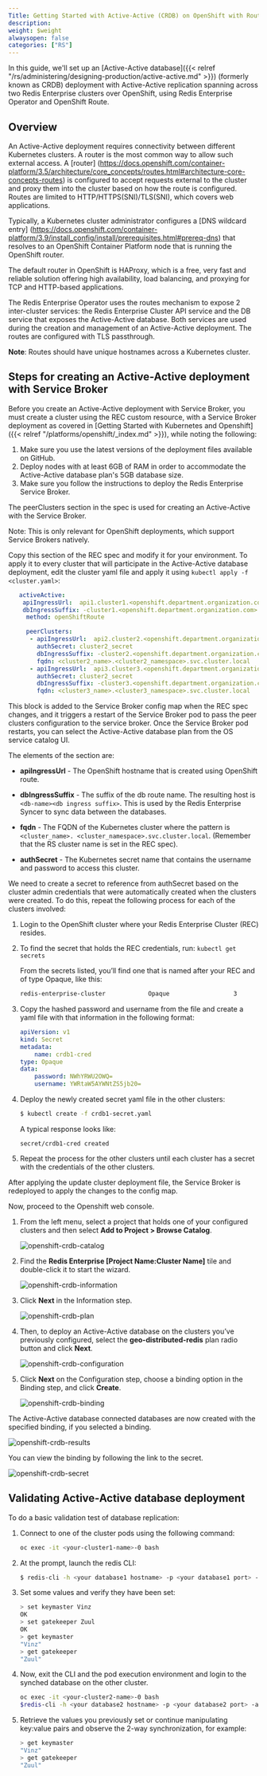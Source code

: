 ```yaml
---
Title: Getting Started with Active-Active (CRDB) on OpenShift with Route-Based Ingress
description:
weight: $weight
alwaysopen: false
categories: ["RS"]
---
```

In this guide, we'll set up an [Active-Active database]({{< relref "/rs/administering/designing-production/active-active.md" >}})
(formerly known as CRDB) deployment with Active-Active replication
spanning across two Redis Enterprise clusters over OpenShift, using Redis Enterprise Operator
and OpenShift Route.

## Overview

An Active-Active deployment requires connectivity between different Kubernetes clusters.
A router is the most common way to allow such external access. A [router]
(https://docs.openshift.com/container-platform/3.5/architecture/core_concepts/routes.html#architecture-core-concepts-routes)
is configured to accept requests external to the cluster and proxy them into the
cluster based on how the route is configured. Routes are limited to HTTP/HTTPS(SNI)/TLS(SNI),
which covers web applications.

Typically, a Kubernetes cluster administrator configures a [DNS wildcard entry]
(https://docs.openshift.com/container-platform/3.9/install_config/install/prerequisites.html#prereq-dns)
that resolves to an OpenShift Container Platform node that is running
the OpenShift router.

The default router in OpenShift is HAProxy, which is a free, very fast and reliable solution
offering high availability, load balancing, and proxying for TCP and HTTP-based applications.

The Redis Enterprise Operator uses the routes mechanism to expose 2 inter-cluster services:
the Redis Enterprise Cluster API service and the DB service that exposes the Active-Active database.
Both services are used during the creation and management of an Active-Active deployment.
The routes are configured with TLS passthrough.

**Note**: Routes should have unique hostnames across a Kubernetes cluster.

## Steps for creating an Active-Active deployment with Service Broker

Before you create an Active-Active deployment with Service Broker, you must create a cluster
using the REC custom resource, with a Service Broker deployment as covered in
[Getting Started with Kubernetes and Openshift]({{< relref "/platforms/openshift/_index.md" >}}), while noting the following:

1. Make sure you use the latest versions of the deployment files available on GitHub.
1. Deploy nodes with at least 6GB of RAM in order to accommodate the Active-Active database plan's 5GB database size.
1. Make sure you follow the instructions to deploy the Redis Enterprise Service Broker.

The peerClusters section in the spec is used for creating an Active-Active with the Service Broker.

Note: This is only relevant for OpenShift deployments, which support Service Brokers natively.

Copy this section of the REC spec and modify it for your environment. To apply it
to every cluster that will participate in the Active-Active database deployment, edit the cluster yaml file
and apply it using `kubectl apply -f <cluster.yaml>`:

```yaml
   activeActive:
    apiIngressUrl:  api1.cluster1.<openshift.department.organization.com>
    dbIngressSuffix: -cluster1.<openshift.department.organization.com>
     method: openShiftRoute

     peerClusters:
      - apiIngressUrl:  api2.cluster2.<openshift.department.organization.com>
        authSecret: cluster2_secret
        dbIngressSuffix: -cluster2.<openshift.department.organization.com>
        fqdn: <cluster2_name>.<cluster2_namespace>.svc.cluster.local
      - apiIngressUrl:  api3.cluster3.<openshift.department.organization.com>
        authSecret: cluster2_secret
        dbIngressSuffix: -cluster3.<openshift.department.organization.com>
        fqdn: <cluster3_name>.<cluster3_namespace>.svc.cluster.local
```

This block is added to the Service Broker config map when the REC spec changes, and
it triggers a restart of the Service Broker pod to pass the peer clusters configuration
to the service broker. Once the Service Broker pod restarts, you can select the
Active-Active database plan from the OS service catalog UI.

The elements of the section are:

- **apiIngressUrl** - The OpenShift hostname that is created using OpenShift route.

- **dbIngressSuffix** - The suffix of the db route name. The resulting host is
`<db-name><db ingress suffix>`. This is used by the Redis Enterprise Syncer to
sync data between the databases.

- **fqdn** - The FQDN of the Kubernetes cluster where the pattern is `<cluster_name>.
<cluster_namespace>.svc.cluster.local`. (Remember that the RS cluster name is set in the REC spec).

- **authSecret** - The Kubernetes secret name that contains the username and password
to access this cluster.

We need to create a secret to reference from authSecret based on the cluster admin credentials
that were automatically created when the clusters were created. To do this,
repeat the following process for each of the clusters involved:

1. Login to the OpenShift cluster where your Redis Enterprise Cluster (REC) resides.
1. To find the secret that holds the REC credentials, run: `kubectl get secrets`
	
	From the secrets listed, you’ll find one that is named after your REC and
	of type Opaque, like this:

	```sh
	redis-enterprise-cluster            Opaque                  3       1d
	```

1. Copy the hashed password and username from the file and create a yaml file
with that information in the following format:

	```yaml
	apiVersion: v1
	kind: Secret
	metadata:
		name: crdb1-cred
	type: Opaque
	data:
		password: NWhYRWU2OWQ=
		username: YWRtaW5AYWNtZS5jb20=
	```

1. Deploy the newly created secret yaml file in the other clusters:

	```sh
	$ kubectl create -f crdb1-secret.yaml
	```

	A typical response looks like:

	```
	secret/crdb1-cred created
	```

1. Repeat the process for the other clusters until each cluster has a secret
with the credentials of the other clusters.

After applying the update cluster deployment file, the Service Broker is redeployed
to apply the changes to the config map.

Now, proceed to the Openshift web console.

1. From the left menu, select a project that holds one of your configured clusters and
then select **Add to Project > Browse Catalog**.

	![openshift-crdb-catalog]( /images/rs/openshift-crdb-catalog.png )

1. Find the **Redis Enterprise [Project Name:Cluster Name]** tile and double-click it to start the wizard.

	![openshift-crdb-information]( /images/rs/openshift-crdb-information.png )

1. Click **Next** in the Information step.

	![openshift-crdb-plan]( /images/rs/openshift-crdb-plan.png )

1. Then, to deploy an Active-Active database on the clusters you’ve previously configured,
select the **geo-distributed-redis** plan radio button and click **Next**.

	![openshift-crdb-configuration]( /images/rs/openshift-crdb-configuration.png )

1. Click **Next** on the Configuration step, choose a binding option in the Binding step,
and click **Create**.

	![openshift-crdb-binding]( /images/rs/openshift-crdb-binding.png )

The Active-Active database connected databases are now created with the specified binding, if you selected a binding.

![openshift-crdb-results]( /images/rs/openshift-crdb-results.png )

You can view the binding by following the link to the secret.

![openshift-crdb-secret]( /images/rs/openshift-crdb-secret.png )

## Validating Active-Active database deployment

To do a basic validation test of database replication:

1. Connect to one of the cluster pods using the following command:

	```sh
	oc exec -it <your-cluster1-name>-0 bash
	```

1. At the prompt, launch the redis CLI:

	```sh
	$ redis-cli -h <your database1 hostname> -p <your database1 port> -a <your database1 password>
	```

1. Set some values and verify they have been set:

	```sh
	> set keymaster Vinz
	OK
	> set gatekeeper Zuul
	OK
	> get keymaster
	"Vinz"
	> get gatekeeper
	"Zuul"
	```

1. Now, exit the CLI and the pod execution environment and login to the synched database
on the other cluster.

	```sh
	oc exec -it <your-cluster2-name>-0 bash
	$redis-cli -h <your database2 hostname> -p <your database2 port> -a <your database2 password>
	```

1. Retrieve the values you previously set or continue manipulating key:value pairs
and observe the 2-way synchronization, for example:

	```sh
	> get keymaster
	"Vinz"
	> get gatekeeper
	"Zuul"
	```
